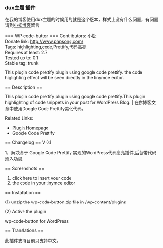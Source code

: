 
### dux主题 插件
在我的博客使用dux主题的时候用的就是这个版本，样式上没有什么问题，有问题请到<a href="https://www.phpsong.com/1645.html">小松博客</a>留言

=== WP-code-button ===
Contributors: 小松<br/>
Donate link: http://www.phpsong.com/<br/>
Tags: highlighting,code,Prettify,代码高亮<br/>
Requires at least: 2.7<br/>
Tested up to: 0.1<br/>
Stable tag: trunk<br/>

This plugin code prettify plugin using google code prettify. the code higlighting effect will be seen directly in the tinymce editor.

== Description ==

This plugin code prettify plugin using google code prettify.This plugin highlighting of code snippets in your post for WordPress Blog. | 在你博客文章中使用Google Code Prettify美化代码。


Related Links:
* <a href="http://www.phpsong.com">Plugin Homepage</a>
* <a href="http://code.google.com/p/google-code-prettify/">Google Code Prettify</a>

== Changelog ==
V 0.1

1，解决基于 Google Code Prettify 实现的WordPress代码高亮插件,后台带代码插入功能


== Screenshots ==

1. click here to insert your code
2. the code in your tinymce editor


== Installation ==

(1) unzip the wp-code-button.zip file in /wp-content/plugins

(2) Active the plugin 

wp-code-button for WordPress


== Translations ==

此插件支持目前只支持中文。



